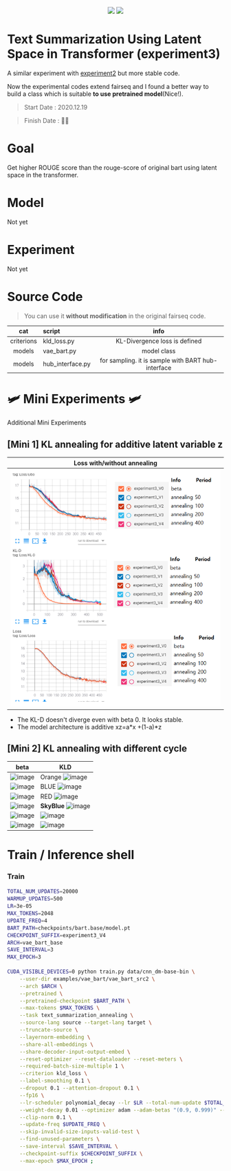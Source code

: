 
<p align="center">
  <a href="https://github.com/pytorch/fairseq"><img src=https://img.shields.io/badge/fairseq-v0.10.1-blue?style=flat height=30px></a> 
  <img src=https://img.shields.io/badge/Python-v3.6.8-green?style=flat&logo=python height=30px></a> 
</p>


# Text Summarization Using Latent Space in Transformer (experiment3)

A similar experiment with [experiment2](https://github.com/fxnnxc/text_summarization/tree/main/experiments/experiment2) but more stable code.

Now the experimental codes extend fairseq and I found a better way to build a class which is suitable **to use pretrained model**(Nice!).

> Start Date : 2020.12.19

> Finish Date : 👨‍💻

# Goal
Get higher ROUGE score than the rouge-score of original bart using latent space in the transformer.

# Model

Not yet

# Experiment

Not yet


# Source Code

> You can use it **without modification** in the original fairseq code.  


|cat|script|info|
|:-:|:--|:-:|
|criterions|kld_loss.py|KL-Divergence loss is defined|
|models|vae_bart.py|model class|
|models|hub_interface.py|for sampling. it is sample with BART hub-interface|

# 🛩️ Mini Experiments 🛩️

Additional Mini Experiments

## [Mini 1] KL annealing for additive latent variable z

|Loss with/without annealing|
|:-:|
|<img src="docs/mini11.png" width=700px>|

* The KL-D doesn't diverge even with beta 0. It looks stable.  
* The model architecture is additive xz=a\*x +(1-a)\*z

## [Mini 2] KL annealing with different cycle
|beta|KLD|
|---|---|
|![image](https://user-images.githubusercontent.com/51252792/102706323-371bc980-42d4-11eb-8a02-3ae327dc3b97.png)|Orange ![image](https://user-images.githubusercontent.com/51252792/102706632-06895f00-42d7-11eb-8e43-201d91d08a63.png)|
|![image](https://user-images.githubusercontent.com/51252792/102706340-561a5b80-42d4-11eb-9c6e-2701abeab587.png)|BLUE ![image](https://user-images.githubusercontent.com/51252792/102706407-12742180-42d5-11eb-8dcb-01ea01486671.png)|
|![image](https://user-images.githubusercontent.com/51252792/102706455-5cf59e00-42d5-11eb-9625-e1ad08bcca75.png)|RED ![image](https://user-images.githubusercontent.com/51252792/102706468-7eef2080-42d5-11eb-9996-7cb6ce96c6b7.png)|
|![image](https://user-images.githubusercontent.com/51252792/102706490-b2ca4600-42d5-11eb-8ada-674589825e51.png)|**SkyBlue** ![image](https://user-images.githubusercontent.com/51252792/102706537-1fdddb80-42d6-11eb-8903-3e322bc89832.png)|
|![image](https://user-images.githubusercontent.com/51252792/102706587-82cf7280-42d6-11eb-8f7a-da46da0baae6.png)|![image](https://user-images.githubusercontent.com/51252792/102706622-e194ec00-42d6-11eb-981c-04e77cdbdf0d.png)|
|![image](https://user-images.githubusercontent.com/51252792/102706834-a8f61200-42d8-11eb-8505-7a178f1ad1f8.png)|![image](https://user-images.githubusercontent.com/51252792/102706922-8284a680-42d9-11eb-916a-163266ac5a93.png)|



# Train / Inference shell

### Train
```bash
TOTAL_NUM_UPDATES=20000 
WARMUP_UPDATES=500      
LR=3e-05
MAX_TOKENS=2048
UPDATE_FREQ=4
BART_PATH=checkpoints/bart.base/model.pt
CHECKPOINT_SUFFIX=experiment3_V4
ARCH=vae_bart_base
SAVE_INTERVAL=3
MAX_EPOCH=3

CUDA_VISIBLE_DEVICES=0 python train.py data/cnn_dm-base-bin \
    --user-dir examples/vae_bart/vae_bart_src2 \
    --arch $ARCH \
    --pretrained \
    --pretrained-checkpoint $BART_PATH \
    --max-tokens $MAX_TOKENS \
    --task text_summarization_annealing \
    --source-lang source --target-lang target \
    --truncate-source \
    --layernorm-embedding \
    --share-all-embeddings \
    --share-decoder-input-output-embed \
    --reset-optimizer --reset-dataloader --reset-meters \
    --required-batch-size-multiple 1 \
    --criterion kld_loss \
    --label-smoothing 0.1 \
    --dropout 0.1 --attention-dropout 0.1 \
    --fp16 \
    --lr-scheduler polynomial_decay --lr $LR --total-num-update $TOTAL_NUM_UPDATES --warmup-updates $WARMUP_UPDATES \
    --weight-decay 0.01 --optimizer adam --adam-betas "(0.9, 0.999)" --adam-eps 1e-08 \
    --clip-norm 0.1 \
    --update-freq $UPDATE_FREQ \
    --skip-invalid-size-inputs-valid-test \
    --find-unused-parameters \
    --save-interval $SAVE_INTERVAL \
    --checkpoint-suffix $CHECKPOINT_SUFFIX \
    --max-epoch $MAX_EPOCH ;

```

